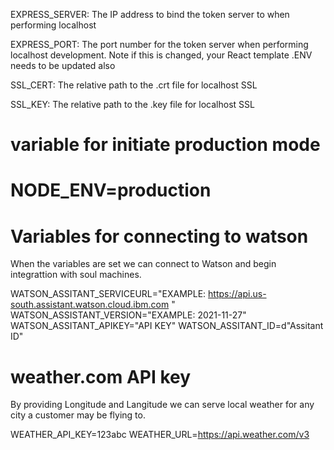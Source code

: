 
EXPRESS_SERVER: The IP address to bind the token server to when performing localhost 

EXPRESS_PORT: The port number for the token server when performing localhost development.
   Note if this is changed, your React template .ENV needs to be updated also

SSL_CERT: The relative path to the .crt file for localhost SSL

SSL_KEY: The relative path to the .key file for localhost SSL

# variable for initiate production mode
# NODE_ENV=production

# Variables for connecting to watson
When the variables are set we can connect to Watson and begin integrattion with soul machines.

WATSON_ASSITANT_SERVICEURL="EXAMPLE: https://api.us-south.assistant.watson.cloud.ibm.com "
WATSON_ASSISTANT_VERSION="EXAMPLE: 2021-11-27"
WATSON_ASSITANT_APIKEY="API KEY"
WATSON_ASSITANT_ID=d"Assitant ID"

# weather.com API key
By providing Longitude and Langitude we can serve local weather for any city a customer may be flying to.

WEATHER_API_KEY=123abc
WEATHER_URL=https://api.weather.com/v3
